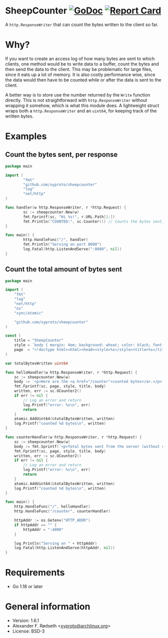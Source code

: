 # SheepCounter [![GoDoc](https://godoc.org/github.com/xyproto/sheepcounter?status.svg)](http://godoc.org/github.com/xyproto/sheepcounter) [![Report Card](https://img.shields.io/badge/go_report-A+-brightgreen.svg?style=flat)](http://goreportcard.com/report/xyproto/sheepcounter)

A `http.ResponseWriter` that can count the bytes written to the client so far.

# Why?

If you want to create an access log of how many bytes are sent to which clients, one method would be to write data to a buffer, count the bytes and then send the data to the client. This may be problematic for large files, since it eats up a lot of memory. It is also costly performance wise, since the data would then have to be counted while or after the data is sent to the client.

A better way is to store use the number returned by the `Write` function directly. This is not straightforward with `http.ResponseWriter` without wrapping it somehow, which is what this module does. A lightweight struct wraps both a `http.ResponseWriter` and an `uint64`, for keeping track of the written bytes.

# Examples

## Count the bytes sent, per response

~~~go
package main

import (
        "fmt"
        "github.com/xyproto/sheepcounter"
        "log"
        "net/http"
)

func handler(w http.ResponseWriter, r *http.Request) {
        sc := sheepcounter.New(w)
        fmt.Fprintf(sc, "Hi %s!", r.URL.Path[1:])
        fmt.Println("COUNTED:", sc.Counter()) // Counts the bytes sent, for this response only
}

func main() {
        http.HandleFunc("/", handler)
        fmt.Println("Serving on port 8080")
        log.Fatal(http.ListenAndServe(":8080", nil))
}
~~~

## Count the total amount of bytes sent

~~~go
package main

import (
    "fmt"
    "log"
    "net/http"
    "os"
    "sync/atomic"

    "github.com/xyproto/sheepcounter"
)

const (
    title = "SheepCounter"
    style = `body { margin: 4em; background: wheat; color: black; font-family: terminus, "courier new", courier; font-size: 1.1em; } a:link { color: #403020; } a:visited { color: #403020; } a:hover { color: #605040; } a:active { color: #605040; } #counter { color: red; }`
    page  = "<!doctype html><html><head><style>%s</style><title>%s</title><body>%s</body></html>"
)

var totalBytesWritten uint64

func helloHandler(w http.ResponseWriter, r *http.Request) {
    sc := sheepcounter.New(w)
    body := `<p>Here are the <a href="/counter">counted bytes</a>.</p>`
    fmt.Fprintf(sc, page, style, title, body)
    written, err := sc.UCounter2()
    if err != nil {
        // Log an error and return
        log.Printf("error: %s\n", err)
        return
    }
    atomic.AddUint64(&totalBytesWritten, written)
    log.Printf("counted %d bytes\n", written)
}

func counterHandler(w http.ResponseWriter, r *http.Request) {
    sc := sheepcounter.New(w)
    body := fmt.Sprintf(`<p>Total bytes sent from the server (without counting this response): <span id="counter">%d</span></p><p><a href="/">Back</a></p>`, atomic.LoadUint64(&totalBytesWritten))
    fmt.Fprintf(sc, page, style, title, body)
    written, err := sc.UCounter2()
    if err != nil {
        // Log an error and return
        log.Printf("error: %s\n", err)
        return
    }
    atomic.AddUint64(&totalBytesWritten, written)
    log.Printf("counted %d bytes\n", written)
}

func main() {
    http.HandleFunc("/", helloHandler)
    http.HandleFunc("/counter", counterHandler)

    httpAddr := os.Getenv("HTTP_ADDR")
    if httpAddr == "" {
        httpAddr = ":4000"
    }

    log.Println("Serving on " + httpAddr)
    log.Fatal(http.ListenAndServe(httpAddr, nil))
}
~~~

# Requirements

* Go 1.18 or later

# General information

* Version: 1.6.1
* Alexander F. Rødseth &lt;xyproto@archlinux.org&gt;
* License: BSD-3
